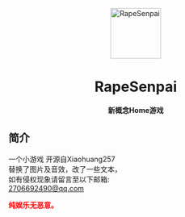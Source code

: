 <p align="center">
  <a href="https://xihua0522.github.io/RapeSenpai/"><img src="https://github.com/Xiaohuang257/RapeSenpai/blob/main/static/image/ClickBefore.png?raw=true" width="100" height="100" alt="RapeSenpai"></a>
</p>
<div align="center">

# RapeSenpai
**新概念Home游戏**
</div>

## 简介
一个小游戏
开源自Xiaohuang257<br>
替换了图片及音效，改了一些文本，<br>
如有侵权现象请留言至以下邮箱:<br>
2706692490@qq.com
<div style="color:red">
<p><b>纯娱乐无恶意。</b></p></div>
